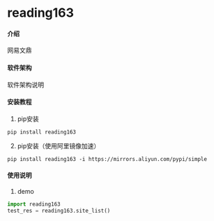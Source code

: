 # reading163

#### 介绍
网易文鼎

#### 软件架构
软件架构说明


#### 安装教程

1.  pip安装
```shell script
pip install reading163
```
2.  pip安装（使用阿里镜像加速）
```shell script
pip install reading163 -i https://mirrors.aliyun.com/pypi/simple
```

#### 使用说明

1.  demo
```python
import reading163
test_res = reading163.site_list()
```
